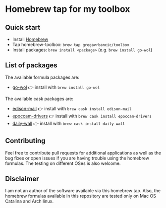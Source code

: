 # Homebrew tap for my toolbox

## Quick start

- Install [Homebrew](http://brew.sh/)
- Tap homebrew-toolbox: ```brew tap gregavrbancic/toolbox```
- Install packages: ```brew install <package>``` (e.g. ```brew install go-wol```)

## List of packages

The available formula packages are:

- [go-wol](https://github.com/sabhiram/go-wol) :point_right: install with ```brew install go-wol```

The available cask packages are:

- [edison-mail](https://mail.edison.tech/mac) :point_right: install with ```brew cask install edison-mail```
- [epoccam-drivers](http://www.kinoni.com/) :point_right: install with ```brew cask install epoccam-drivers```
- [daily-wall](https://dailywall.space/) :point_right: install with ```brew cask install daily-wall```

## Contributing

Feel free to contribute pull requests for additional applications as well as the bug fixes or open issues if you are having trouble using the homebrew formulas. The testing on different OSes is also welcome.

## Disclaimer

I am not an author of the software available via this homebrew tap. Also, the homebrew formulas available in this repository are tested only on Mac OS Catalina and Arch linux.